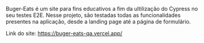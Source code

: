 Buger-Eats é um site para fins educativos a fim da ultilização do Cypress no seu testes E2E. 
Nesse projeto, são testadas todas as funcionalidades presentes na aplicação, desde a landing page até a página de formulário.

Link do site: https://buger-eats-qa.vercel.app/
